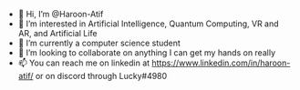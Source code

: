 - 👋 Hi, I’m @Haroon-Atif
- 👀 I’m interested in Artificial Intelligence, Quantum Computing, VR and AR, and Artificial Life
- 🌱 I’m currently a computer science student
- 💞️ I’m looking to collaborate on anything I can get my hands on really
- 📫 You can reach me on linkedin at https://www.linkedin.com/in/haroon-atif/ or on discord through Lucky#4980

<!---
Haroon-Atif/Haroon-Atif is a ✨ special ✨ repository because its `README.md` (this file) appears on your GitHub profile.
You can click the Preview link to take a look at your changes.
--->
